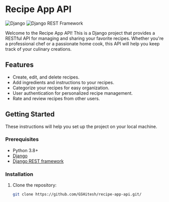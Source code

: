 # Recipe App API

![Django](https://img.shields.io/badge/Django-3.2-green.svg)
![Django REST Framework](https://img.shields.io/badge/Django%20REST%20Framework-3.12-blue.svg)

Welcome to the Recipe App API! This is a Django project that provides a RESTful API for managing and sharing your favorite recipes. Whether you're a professional chef or a passionate home cook, this API will help you keep track of your culinary creations.

## Features

- Create, edit, and delete recipes.
- Add ingredients and instructions to your recipes.
- Categorize your recipes for easy organization.
- User authentication for personalized recipe management.
- Rate and review recipes from other users.

## Getting Started

These instructions will help you set up the project on your local machine.

### Prerequisites

- Python 3.8+
- [Django](https://www.djangoproject.com/)
- [Django REST framework](https://www.django-rest-framework.org/)

### Installation

1. Clone the repository:

   ```bash
   git clone https://github.com/GSHitesh/recipe-app-api.git/
